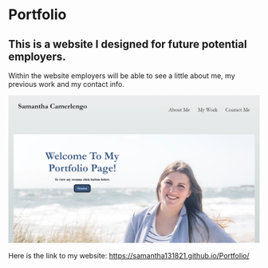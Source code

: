 # Portfolio

## This is a website I designed for future potential employers.

Within the website employers will be able to see a little about me, my previous work and my contact info. 

![Image](./assets/screenshot.PNG)

Here is the link to my website:
https://samantha131821.github.io/Portfolio/

